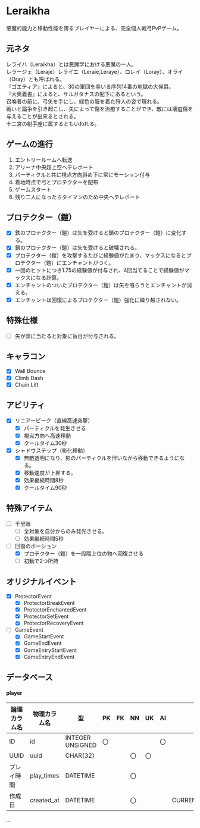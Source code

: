 # Leraikha
悪魔的能力と移動性能を誇るプレイヤーによる、完全個人戦弓PvPゲーム。  

## 元ネタ
レライハ（Leraikha）とは悪魔学における悪魔の一人。  
レラージェ（Leraje）レライエ（Leraie,Leraye）、ロレイ（Loray）、オライ（Oray）とも呼ばれる。  
『ゴエティア』によると、30の軍団を率いる序列14番の地獄の大侯爵。  
『大奥義書』によると、サルガタナスの配下にあるという。  
召喚者の前に、弓矢を手にし、緑色の服を着た狩人の姿で現れる。  
戦いと論争を引き起こし、矢によって傷を治癒することができ、敵には壊疽傷を与えることが出来るとされる。  
十二宮の射手座に属するともいわれる。

## ゲームの進行
1. エントリールームへ転送
2. アリーナ中央超上空へテレポート
3. パーティクルと共に視点方向斜め下に常にモーション付与
4. 着地時点で弓とプロテクターを配布
5. ゲームスタート
6. 残り二人になったらタイマンのため中央へテレポート

## プロテクター（鎧）
- [x] 鉄のプロテクター（鎧）は矢を受けると鎖のプロテクター（鎧）に変化する。
- [x] 鎖のプロテクター（鎧）は矢を受けると破壊される。
- [x] プロテクター（鎧）を攻撃するたびに経験値がたまり、マックスになるとプロテクター（鎧）にエンチャントがつく。
- [x] 一回のヒットにつき1.75の経験値が付与され、4回当てることで経験値がマックスになる計算。
- [x] エンチャントのついたプロテクター（鎧）は矢を喰らうとエンチャントが消える。
- [x] エンチャントは回復によるプロテクター（鎧）強化に繰り越されない。

## 特殊仕様
- [ ] 矢が頭に当たると対象に盲目が付与される。

## キャラコン
- [x] Wall Bounce
- [x] Climb Dash
- [x] Chain Lift

## アビリティ
- [x] リニアーピーク（直線高速突撃）
  - [x] パーティクルを発生させる
  - [x] 視点方向へ高速移動
  - [x] クールタイム30秒
- [x] シャドウステップ（影化移動）
  - [x] 無敵透明になり、影のパーティクルを伴いながら移動できるようになる。
  - [x] 移動速度が上昇する。
  - [x] 効果継続時間8秒
  - [x] クールタイム90秒

## 特殊アイテム
- [ ] 千里眼
  - [ ] 全対象を自分からのみ発光させる。
  - [ ] 効果継続時間5秒
- [ ] 回復のポーション
  - [x] プロテクター（鎧）を一段階上位の物へ回復させる
  - [ ] 初動で2つ所持

## オリジナルイベント
- [x] ProtectorEvent
  - [x] ProtectorBreakEvent
  - [x] ProtectorEnchantedEvent
  - [x] ProtectorSetEvent
  - [x] ProtectorRecoveryEvent
- [ ] GameEvent
  - [x] GameStartEvent
  - [x] GameEndEvent
  - [x] GameEntryStartEvent
  - [x] GameEntryEndEvent

## データベース
#### player
|論理カラム名|物理カラム名|型|PK|FK|NN|UK|AI|DEF|備考|
|---|---|---|---|---|---|---|---|---|---|
|ID|id|INTEGER UNSIGNED|〇||||〇|||
|UUID|uuid|CHAR(32)|||〇|〇||||
|プレイ時間|play_times|DATETIME|||〇|||||
|作成日|created_at|DATETIME|||〇|||CURRENT_TIMESTAMP||

...
